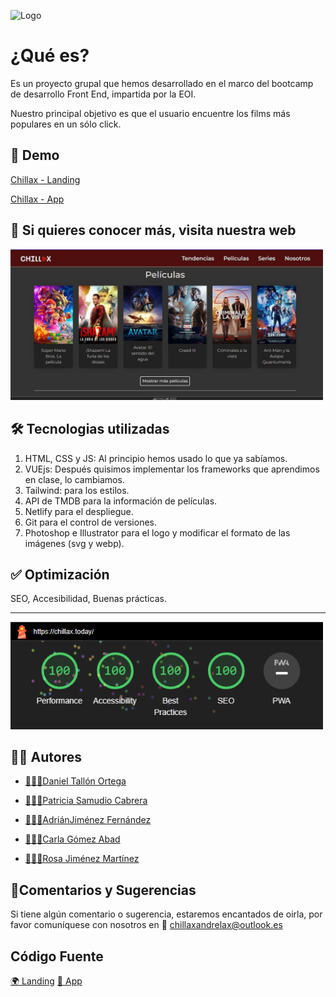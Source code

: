 
![Logo](https://chillax.today/images/logo/chillaxSombras.svg)


# ¿Qué es?

Es un proyecto grupal que hemos desarrollado en el marco del bootcamp de desarrollo Front End, impartida por la EOI.

Nuestro principal objetivo es que el usuario encuentre los films más populares en un sólo click.



## 🎥 Demo

[Chillax - Landing](https://chillax.today/)

[Chillax - App](https://app.chillax.today/)



## 🎥 Si quieres conocer más, visita nuestra web

<img src="/public/images/background/tendencias.jpeg" alt="App Screenshot - tendencias" width="500">


## 🛠 Tecnologias utilizadas

1.  HTML, CSS y JS: Al principio hemos usado lo que ya sabíamos.
2. VUEjs: Después quisimos implementar los frameworks que aprendimos en clase, lo cambiamos.
3. Tailwind: para los estilos.
3. API de TMDB para la información de películas.
4. Netlify para el despliegue.
5. Git para el control de versiones.
6. Photoshop e Illustrator para el logo y modificar el formato de las imágenes (svg y webp).



## ✅ Optimización
SEO, Accesibilidad, Buenas prácticas.
___
<img src="/public/images/background/image.png" alt="App Screenshot - optimizacion" width="500">

## 🤖🐱 Autores

- [👨🏻‍💻Daniel Tallón Ortega](https://github.com/NuberuSH)

- [👩🏻‍💻Patricia Samudio Cabrera](https://github.com/PatriSamudio)

- [👨🏻‍💻AdriánJiménez Fernández](https://github.com/adrijimdev)

- [👩🏻‍💻Carla Gómez Abad](https://github.com/CarlaJfry)

- [👩🏻‍💻Rosa Jiménez Martínez](https://github.com/Rosawaii)


## 📝Comentarios y Sugerencias

Si tiene algún comentario o sugerencia, estaremos encantados de oirla, por favor comuníquese con nosotros en 📧 chillaxandrelax@outlook.es

## Código Fuente

[🌍 Landing](https://github.com/NuberuSH/chillax)
[📲 App](https://github.com/NuberuSH/chillax-app)

